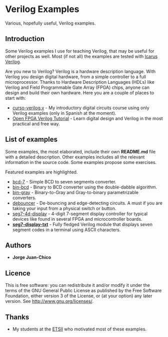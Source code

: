 # Verilog Examples

Various, hopefully useful, Verilog examples.

## Introduction

Some Verilog examples I use for teaching Verilog, that may be useful for other projects as well. Most (if not all) the examples are tested with [Icarus Verilog](http://iverilog.icarus.com/).

Are you new to Verilog? Verilog is a hardware description language. With Verilog you design digital hardware, from a simple controller to a full microprocessor. Thanks to Hardware Description Languages (HDLs) like Verilog and Field Programmable Gate Array (FPGA) chips, anyone can design and build their own hardware. Here you are a couple of places to start with:

  * [curso-verilog.v](https://github.com/jjchico/curso-verilog.v) - My introductory digital circuits course using only Verilog examples (only in Spanish at the moment).
  * [Open FPGA Verilog Tutorial](https://github.com/Obijuan/open-fpga-verilog-tutorial/wiki/Home_EN) - Learn digital design and Verilog in the most practical and free way.

## List of examples

Some examples, the most elaborated, include their own **README.md** file with a detailed description. Other examples includes all the relevant information in the source code. Some examples propose some exercises.

Featured examples are highlighted.

  * [bcd-7](bcd-7) - Simple BCD to seven segments converter.
  * [bin-bcd](bin-bcd) - Binary to BCD converter using the double-dabble algorithm.
  * [bin-gray](bin-gray) - Binary-to-Gray and Gray-to-binary parametrizable converters.
  * [debouncer](debouncer) - De-bouncing and edge-detecting circuits. A must if you are taking your input from a physical switch or button.
  * [seg7-4d-display](seg7-4d-display) - 4-digit 7-segment display controller for typical devices like found in several FPGA and microcontroller boards.
  * **[seg7-display-txt](seg7-display-txt)** - Fully fledged Verilog module that displays seven segment codes in a terminal using ASCII characters.


## Authors

  * **Jorge Juan-Chico**

## Licence

This is free software: you can redistribute it and/or modify it under the terms of the GNU General Public License as published by the Free Software Foundation, either version 3 of the License, or (at your option) any later version. See <http://www.gnu.org/licenses/>.

## Thanks

  * My students at the [ETSII](https://www.informatica.us.es/) who motivated most of these examples.
